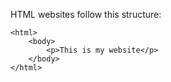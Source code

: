 HTML websites follow this structure:
```
<html>
    <body>
        <p>This is my website</p>
    </body>
</html>
```
